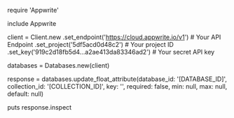 require 'Appwrite'

include Appwrite

client = Client.new
    .set_endpoint('https://cloud.appwrite.io/v1') # Your API Endpoint
    .set_project('5df5acd0d48c2') # Your project ID
    .set_key('919c2d18fb5d4...a2ae413da83346ad2') # Your secret API key

databases = Databases.new(client)

response = databases.update_float_attribute(database_id: '[DATABASE_ID]', collection_id: '[COLLECTION_ID]', key: '', required: false, min: null, max: null, default: null)

puts response.inspect